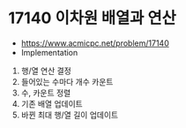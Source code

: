 # 17140 이차원 배열과 연산

- https://www.acmicpc.net/problem/17140
- Implementation
1. 행/열 연산 결정
2. 들어있는 수마다 개수 카운트
3. 수, 카운트 정렬
4. 기존 배열 업데이트
5. 바뀐 최대 행/열 길이 업데이트
